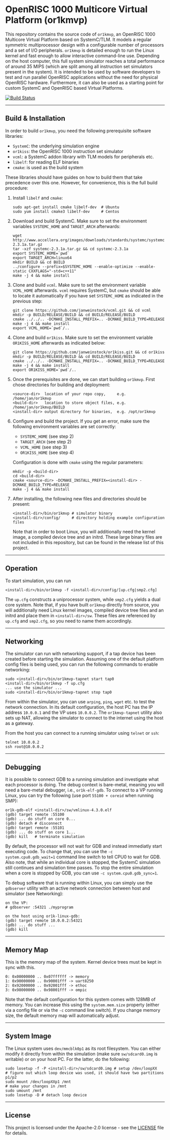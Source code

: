 # OpenRISC 1000 Multicore Virtual Platform (or1kmvp)

This repository contains the source code of `or1kmvp`, an OpenRISC 1000
Multicore Virtual Platform based on SystemC/TLM. It models a regular
symmetric multiprocessor design with a configurable number of processors and
a set of I/O peripherals. `or1kmvp` is detailed enough to run the Linux
kernel and fast enough to allow interactive command-line use.
Depending on the host computer, this full system simulator reaches a total
performance of around 35 MIPS (which are split among all instruction set
simulators present in the system).
It is intended to be used by software developers to test and run parallel
OpenRISC applications without the need for physical OpenRISC hardware.
Furthermore, it can also be used as a starting point for custom SystemC
and OpenRISC based Virtual Platforms.

[![Build Status](https://travis-ci.org/janweinstock/or1kmvp.svg?branch=master)](https://travis-ci.org/janweinstock/or1kmvp)

----
## Build & Installation

In order to build `or1kmvp`, you need the following prerequisite software
libraries:
* `SystemC`: the underlying simulation engine
* `or1kiss`: the OpenRISC 1000 instruction set simulator
* `vcml`: a SystemC addon library with TLM models for peripherals etc.
* `libelf`: for reading ELF binaries
* `cmake`: is used as the build system

These libraries should have guides on how to build them that take precedence
over this one. However, for convenience, this is the full build procedure:

1. Install `libelf` and `cmake`:
    ```
    sudo apt-get install cmake libelf-dev  # Ubuntu
    sudo yum install cmake3 libelf-dev     # Centos
    ```

2. Download and build SystemC. Make sure to set the environment variables
   `SYSTEMC_HOME` and `TARGET_ARCH` afterwards:
    ```
    wget http://www.accellera.org/images/downloads/standards/systemc/systemc-2.3.1a.tar.gz
    tar -xzf systemc-2.3.1a.tar.gz && cd systemc-2.3.1a
    export SYSTEMC_HOME=`pwd`
    export TARGET_ARCH=linux64
    mkdir BUILD && cd BUILD
    ../configure --prefix=$SYSTEMC_HOME --enable-optimize --enable-static CXXFLAGS="-std=c++11"
    make -j 4 && make install
    ```

3. Clone and build `vcml`. Make sure to set the environment variable
   `VCML_HOME` afterwards. `vcml` requires SystemC, but `cmake` should be
   able to locate it automatically if you have set `SYSTEMC_HOME` as indicated
   in the previous step:
   ```
   git clone https://github.com/janweinstock/vcml.git && cd vcml
   mkdir -p BUILD/RELEASE/BUILD && cd BUILD/RELEASE/BUILD
   cmake ../../.. -DCMAKE_INSTALL_PREFIX=.. -DCMAKE_BUILD_TYPE=RELEASE
   make -j 4 && make install
   export VCML_HOME=`pwd`/..
   ```

4. Clone and build `or1kiss`. Make sure to set the environment variable
   `OR1KISS_HOME` afterwards as indicated below:
   ```
   git clone https://github.com/janweinstock/or1kiss.git && cd or1kiss
   mkdir -p BUILD/RELEASE/BUILD && cd BUILD/RELEASE/BUILD
   cmake ../../.. -DCMAKE_INSTALL_PREFIX=.. -DCMAKE_BUILD_TYPE=RELEASE
   make -j 4 && make install
   export OR1KISS_HOME=`pwd`/..
   ```

5. Once the prerequisites are done, we can start building `or1kmvp`. First
   chose directories for building and deployment:
    ```
    <source-dir>  location of your repo copy,     e.g. /home/jan/or1kmvp
    <build-dir>   location to store object files, e.g. /home/jan/or1kmvp/BUILD
    <install-dir> output directory for binaries,  e.g. /opt/or1kmvp
    ```

6. Configure and build the project. If you get an error, make sure the
   following environment variables are set correctly:

   * `SYSTEMC_HOME` (see step 2)
   * `TARGET_ARCH`  (see step 2)
   * `VCML_HOME`    (see step 3)
   * `OR1KISS_HOME` (see step 4)

   Configuration is done with `cmake` using the regular parameters:
   ```
   mkdir -p <build-dir>
   cd <build-dir>
   cmake <source-dir> -DCMAKE_INSTALL_PREFIX=<install-dir> -DCMAKE_BUILD_TYPE=RELEASE
   make -j 4 && make install
   ```

7. After installing, the following new files and directories should be present:
   ```
   <install-dir>/bin/or1kmvp # simulator binary
   <install-dir>/config/     # directory holding example configuration files
   ```
   Note that in order to boot Linux, you will additionally need the kernel
   image, a compiled device tree and an initrd. These large binary files are
   not included in this repository, but can be found in the release list of
   this project.

----
## Operation
To start simulation, you can run
```
<install-dir>/bin/or1kmvp -f <install-dir>/config/[up.cfg|smp2.cfg]
```
The `up.cfg` constructs a uniprocessor system, while `smp2.cfg` yields a
dual core system. Note that, if you have built `or1kmvp` directly from source,
you will additionally need Linux kernel images, compiled device tree files and
an initrd and place them in `<install-dir>/sw`. These files are referenced by
`up.cfg` and `smp2.cfg`, so you need to name them accordingly.

----
## Networking
The simulator can run with networking support, if a tap device has been created
before starting the simulation. Assuming one of the default platform config
files is being used, you can run the following commands to enable networking:
```
sudo <install-dir>/bin/or1kmvp-tapnet start tap0
<install-dir>/bin/or1kmvp -f up.cfg
... use the simulator ...
sudo <install-dir>/bin/or1kmvp-tapnet stop tap0
```

From within the simulator, you can use `arping`, `ping`, `wget` etc. to test
the network connection. In its default configuration, the host PC has the IP
address `10.0.0.1` and the VP uses `10.0.0.2`. The `or1kmvp-tapnet` utility
also sets up NAT, allowing the simulator to connect to the internet using the
host as a gateway.

From the host you can connect to a running simulator using `telnet` or `ssh`:
```
telnet 10.0.0.2
ssh root@10.0.0.2
```

----
## Debugging
It is possible to connect GDB to a running simulation and investigate what each
processor is doing. The debug context is bare-metal, meaning you will need
a bare-metal debugger, i.e., `or1k-elf-gdb`. To connect to a VP running Linux,
you can try the following (use port `55100 + coreid` when running SMP):
```
or1k-gdb-elf <install-dir>/sw/vmlinux-4.3.0.elf
(gdb) target remote :55100
(gdb) ... do stuff on core 0...
(gdb) detach # disconnect
(gdb) target remote :55101
(gdb) ... do stuff on core 1...
(gdb) kill   # terminate simulation
```

By default, the processor will not wait for GDB and instead immediatly start
executing code. To change that, you can use the `-c system.cpu0.gdb_wait=1`
command line switch to tell CPU0 to wait for GDB.
Also note, that while an individual core is stopped, the SystemC simulation
still continues and simulation time passes. To stop the entire simulation when
a core is stopped by GDB, you can use `-c system.cpu0.gdb_sync=1`.

To debug software that is running within Linux, you can simply use the
`gdbserver` utility with an active network connection between host and
simulator (see Networking):

```
on the VP:
# gdbserver :54321 ./myprogram

on the host using or1k-linux-gdb:
(gdb) target remote 10.0.0.2:54321
(gdb) ... do stuff ...
(gdb) kill
```

----
## Memory Map
This is the memory map of the system. Kernel device trees must be kept in sync
with this.

```
0: 0x00000000 .. 0x07ffffff -> memory
1: 0x90000000 .. 0x90001fff -> uart8250
2: 0x92000000 .. 0x92001fff -> ethoc
3: 0x98000000 .. 0x98001fff -> ompic
```
Note that the default configuration for this system comes with 128MB of memory.
You can increase this using the `system.mem.size` property (either via a
config file or via the `-c` command line switch). If you change memory size,
the default memory map will automatically adjust.

----
## System Image
The Linux system uses `dev/mmcblk0p1` as its root filesystem. You can either
modify it directly from within the simulation (make sure `sw/sdcard0.img` is
writable) or on your host PC. For the latter, do the following:
```
sudo losetup -f -P <install-dir>/sw/sdcard0.img # setup /dev/loopXX
# figure out which loop device was used, it should have two partitions p1/p2
sudo mount /dev/loopXXp1 /mnt
# make your changes in /mnt
sudo umount /mnt
sudo losetup -D # detach loop device
```

----
## License

This project is licensed under the Apache-2.0 license - see the
[LICENSE](LICENSE) file for details.